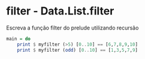 # filter - Data.List.filter

Escreva a função filter do prelude utilizando recursão

```hs
main = do
    print $ myfilter (>5) [0..10] == [6,7,8,9,10]
    print $ myfilter (odd) [0..10] == [1,3,5,7,9]
```
